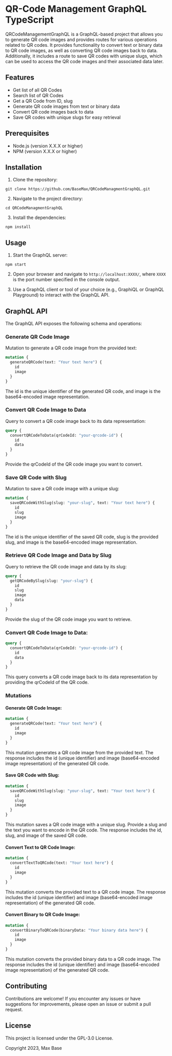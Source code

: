 # QR-Code Management GraphQL TypeScript

QRCodeManagementGraphQL is a GraphQL-based project that allows you to generate QR code images and provides routes for various operations related to QR codes. It provides functionality to convert text or binary data to QR code images, as well as converting QR code images back to data. Additionally, it includes a route to save QR codes with unique slugs, which can be used to access the QR code images and their associated data later.

## Features

- Get list of all QR Codes
- Search list of QR Codes
- Get a QR Code from ID, slug
- Generate QR code images from text or binary data
- Convert QR code images back to data
- Save QR codes with unique slugs for easy retrieval

## Prerequisites

- Node.js (version X.X.X or higher)
- NPM (version X.X.X or higher)

## Installation

1. Clone the repository:

```
git clone https://github.com/BaseMax/QRCodeManagmentGraphQL.git
```

2. Navigate to the project directory:

```
cd QRCodeManagmentGraphQL
```

3. Install the dependencies:

```
npm install
```

## Usage

1. Start the GraphQL server:

```
npm start
```

2. Open your browser and navigate to `http://localhost:XXXX/`, where `XXXX` is the port number specified in the console output.

3. Use a GraphQL client or tool of your choice (e.g., GraphiQL or GraphQL Playground) to interact with the GraphQL API.

## GraphQL API

The GraphQL API exposes the following schema and operations:

### Generate QR Code Image

Mutation to generate a QR code image from the provided text:

```graphql
mutation {
  generateQRCode(text: "Your text here") {
    id
    image
  }
}
```

The id is the unique identifier of the generated QR code, and image is the base64-encoded image representation.

### Convert QR Code Image to Data

Query to convert a QR code image back to its data representation:

```graphql
query {
  convertQRCodeToData(qrCodeId: "your-qrcode-id") {
    id
    data
  }
}
```

Provide the qrCodeId of the QR code image you want to convert.

### Save QR Code with Slug

Mutation to save a QR code image with a unique slug:

```graphql
mutation {
  saveQRCodeWithSlug(slug: "your-slug", text: "Your text here") {
    id
    slug
    image
  }
}
```

The id is the unique identifier of the saved QR code, slug is the provided slug, and image is the base64-encoded image representation.

### Retrieve QR Code Image and Data by Slug

Query to retrieve the QR code image and data by its slug:

```graphql
query {
  getQRCodeBySlug(slug: "your-slug") {
    id
    slug
    image
    data
  }
}
```

Provide the slug of the QR code image you want to retrieve.

### Convert QR Code Image to Data:

```graphql
query {
  convertQRCodeToData(qrCodeId: "your-qrcode-id") {
    id
    data
  }
}
```

This query converts a QR code image back to its data representation by providing the qrCodeId of the QR code.

### Mutations

#### Generate QR Code Image:

```graphql
mutation {
  generateQRCode(text: "Your text here") {
    id
    image
  }
}
```

This mutation generates a QR code image from the provided text. The response includes the id (unique identifier) and image (base64-encoded image representation) of the generated QR code.

#### Save QR Code with Slug:

```graphql
mutation {
  saveQRCodeWithSlug(slug: "your-slug", text: "Your text here") {
    id
    slug
    image
  }
}
```

This mutation saves a QR code image with a unique slug. Provide a slug and the text you want to encode in the QR code. The response includes the id, slug, and image of the saved QR code.

#### Convert Text to QR Code Image:

```graphql
mutation {
  convertTextToQRCode(text: "Your text here") {
    id
    image
  }
}
```

This mutation converts the provided text to a QR code image. The response includes the id (unique identifier) and image (base64-encoded image representation) of the generated QR code.

#### Convert Binary to QR Code Image:

```graphql
mutation {
  convertBinaryToQRCode(binaryData: "Your binary data here") {
    id
    image
  }
}
```

This mutation converts the provided binary data to a QR code image. The response includes the id (unique identifier) and image (base64-encoded image representation) of the generated QR code.

## Contributing

Contributions are welcome! If you encounter any issues or have suggestions for improvements, please open an issue or submit a pull request.

## License

This project is licensed under the GPL-3.0 License.

Copyright 2023, Max Base
